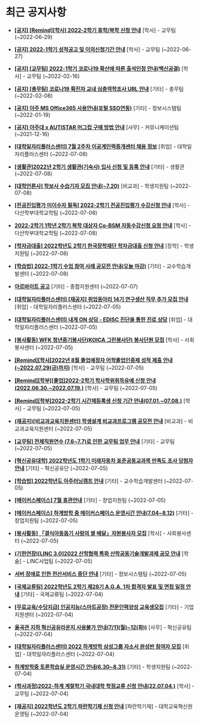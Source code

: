 # 최근 공지사항

* **[[공지] [Remind][학사] 2022-2학기 휴학/복학 신청 안내](http://ajou.ac.kr/kr/ajou/notice.do?mode=view&amp;articleNo=201230&amp;article.offset=0&amp;articleLimit=30)**
 [학사] - 교무팀 (~2022-06-29)

* **[[공지] 2022-1학기 성적공고 및 이의신청기간 안내](http://ajou.ac.kr/kr/ajou/notice.do?mode=view&amp;articleNo=200879&amp;article.offset=0&amp;articleLimit=30)**
 [학사] - 교무팀 (~2022-06-27)

* **[[공지] [교무팀] 2022-1학기 코로나19 확산에 따른 출석인정 안내(백신공결)](http://ajou.ac.kr/kr/ajou/notice.do?mode=view&amp;articleNo=180913&amp;article.offset=0&amp;articleLimit=30)**
 [학사] - 교무팀 (~2022-02-16)

* **[[공지] [총무팀] 코로나19 확진자 교내 심층역학조사 URL 안내](http://ajou.ac.kr/kr/ajou/notice.do?mode=view&amp;articleNo=180493&amp;article.offset=0&amp;articleLimit=30)**
 [기타] - 총무팀 (~2022-02-08)

* **[[공지] 아주 MS Office365 사용안내(포털 SSO연동)](http://ajou.ac.kr/kr/ajou/notice.do?mode=view&amp;articleNo=179802&amp;article.offset=0&amp;articleLimit=30)**
 [기타] - 정보시스템팀 (~2022-01-19)

* **[[공지] 아주대 x AUTISTAR 머그컵 구매 방법 안내](http://ajou.ac.kr/kr/ajou/notice.do?mode=view&amp;articleNo=147976&amp;article.offset=0&amp;articleLimit=30)**
 [사무] - 커뮤니케이션팀 (~2021-12-16)

* **[[대학일자리플러스센터] 7월 2주차 이공계인력중개센터 채용 정보](http://ajou.ac.kr/kr/ajou/notice.do?mode=view&amp;articleNo=201658&amp;article.offset=0&amp;articleLimit=30)**
 [취업] - 대학일자리플러스센터 (~2022-07-08)

* **[[생활관]2022년 2학기 생활관(기숙사) 입사 신청 및 등록 안내](http://ajou.ac.kr/kr/ajou/notice.do?mode=view&amp;articleNo=201657&amp;article.offset=0&amp;articleLimit=30)**
 [기타] - 생활관 (~2022-07-08)

* **[[대학언론사] 학보사 수습기자 모집 안내(~7.20)](http://ajou.ac.kr/kr/ajou/notice.do?mode=view&amp;articleNo=201647&amp;article.offset=0&amp;articleLimit=30)**
 [비교과] - 학생지원팀 (~2022-07-08)

* **[[전공진입평가 미이수자 필독] 2022-2학기 전공진입평가 수강신청 안내](http://ajou.ac.kr/kr/ajou/notice.do?mode=view&amp;articleNo=201643&amp;article.offset=0&amp;articleLimit=30)**
 [학사] - 다산학부대학교학팀 (~2022-07-08)

* **[2022-2학기 1학년 2학기 복학 대상자 Co-BSM 자동수강신청 요청 안내](http://ajou.ac.kr/kr/ajou/notice.do?mode=view&amp;articleNo=201640&amp;article.offset=0&amp;articleLimit=30)**
 [학사] - 다산학부대학교학팀 (~2022-07-08)

* **[[학자금대출] 2022학년도 2학기 한국장학재단 학자금대출 신청 안내](http://ajou.ac.kr/kr/ajou/notice.do?mode=view&amp;articleNo=201638&amp;article.offset=0&amp;articleLimit=30)**
 [장학] - 학생지원팀 (~2022-07-08)

* **[[학습법] 2022-1학기 수업 참여 사례 공모전 안내(오늘 마감)](http://ajou.ac.kr/kr/ajou/notice.do?mode=view&amp;articleNo=201631&amp;article.offset=0&amp;articleLimit=30)**
 [기타] - 교수학습개발센터 (~2022-07-08)

* **[아르바이트 공고](http://ajou.ac.kr/kr/ajou/notice.do?mode=view&amp;articleNo=201623&amp;article.offset=0&amp;articleLimit=30)**
 [기타] - 종합지원센터 (~2022-07-07)

* **[[대학일자리플러스센터] [재공지] 취업동아리 14기 연구생산 직무 추가 모집 안내](http://ajou.ac.kr/kr/ajou/notice.do?mode=view&amp;articleNo=201600&amp;article.offset=0&amp;articleLimit=30)**
 [취업] - 대학일자리플러스센터 (~2022-07-05)

* **[[대학일자리플러스센터] 내게 ON 상담 - EDISC 진단을 통한 진로 상담](http://ajou.ac.kr/kr/ajou/notice.do?mode=view&amp;articleNo=201595&amp;article.offset=0&amp;articleLimit=30)**
 [취업] - 대학일자리플러스센터 (~2022-07-05)

* **[[봉사활동] WFK 청년중기봉사단(KOICA 그린봉사단) 봉사단원 모집](http://ajou.ac.kr/kr/ajou/notice.do?mode=view&amp;articleNo=201594&amp;article.offset=0&amp;articleLimit=30)**
 [학사] - 사회봉사센터 (~2022-07-05)

* **[[Remind][학사]2022년 8월 졸업예정자 어학졸업인증제 성적 제출 안내(~2022.07.29(금)까지)](http://ajou.ac.kr/kr/ajou/notice.do?mode=view&amp;articleNo=201588&amp;article.offset=0&amp;articleLimit=30)**
 [학사] - 교무팀 (~2022-07-05)

* **[[Remind][학부][졸업]2022-2학기 학사학위취득유예 신청 안내(2022.06.30.~2022.07.19.)](http://ajou.ac.kr/kr/ajou/notice.do?mode=view&amp;articleNo=201586&amp;article.offset=0&amp;articleLimit=30)**
 [학사] - 교무팀 (~2022-07-05)

* **[[Remind][학부]2022-2학기 시간제등록생 신청 기간 안내(07.01.~07.08.)](http://ajou.ac.kr/kr/ajou/notice.do?mode=view&amp;articleNo=201585&amp;article.offset=0&amp;articleLimit=30)**
 [학사] - 교무팀 (~2022-07-05)

* **[(재공지)[비교과교육지원센터] 학생설계 비교과프로그램 공모전 안내](http://ajou.ac.kr/kr/ajou/notice.do?mode=view&amp;articleNo=201581&amp;article.offset=0&amp;articleLimit=30)**
 [비교과] - 비교과교육지원센터 (~2022-07-05)

* **[[교무팀] 전체직원연수 (7.6~7.7)로 인한 교무팀 업무 안내](http://ajou.ac.kr/kr/ajou/notice.do?mode=view&amp;articleNo=201580&amp;article.offset=0&amp;articleLimit=30)**
 [기타] - 교무팀 (~2022-07-05)

* **[[혁신공유대학] 2022학년도 1학기 미래자동차 표준공동교과목 만족도 조사 당첨자 안내](http://ajou.ac.kr/kr/ajou/notice.do?mode=view&amp;articleNo=201578&amp;article.offset=0&amp;articleLimit=30)**
 [기타] - 혁신공유단 (~2022-07-05)

* **[[학습법] 2022학년도 아주러닝캠프 안내](http://ajou.ac.kr/kr/ajou/notice.do?mode=view&amp;articleNo=201572&amp;article.offset=0&amp;articleLimit=30)**
 [기타] - 교수학습개발센터 (~2022-07-05)

* **[[메이커스페이스] 7월 휴관안내](http://ajou.ac.kr/kr/ajou/notice.do?mode=view&amp;articleNo=201570&amp;article.offset=0&amp;articleLimit=30)**
 [기타] - 창업지원팀 (~2022-07-05)

* **[[메이커스페이스] 하계방학 중 메이커스페이스 운영시간 안내(7.04~8.12)](http://ajou.ac.kr/kr/ajou/notice.do?mode=view&amp;articleNo=201569&amp;article.offset=0&amp;articleLimit=30)**
 [기타] - 창업지원팀 (~2022-07-05)

* **[[봉사활동] 「결식아동돕기 사랑의 쌀 배달」자원봉사자 모집](http://ajou.ac.kr/kr/ajou/notice.do?mode=view&amp;articleNo=201568&amp;article.offset=0&amp;articleLimit=30)**
 [학사] - 사회봉사센터 (~2022-07-05)

* **[(기한연장)[LINC 3.0]2022 산학협력 특화 산학공동기술개발과제 공모 안내](http://ajou.ac.kr/kr/ajou/notice.do?mode=view&amp;articleNo=201563&amp;article.offset=0&amp;articleLimit=30)**
 [학술] - LINC사업팀 (~2022-07-05)

* **[서버 장애로 인한 전산서비스 중단 안내](http://ajou.ac.kr/kr/ajou/notice.do?mode=view&amp;articleNo=201546&amp;article.offset=0&amp;articleLimit=30)**
 [기타] - 정보시스템팀 (~2022-07-05)

* **[[국제교류팀] 2022학년도 2학기 제28기 A.G.A. 1차 합격자 발표 및 면접 일정 안내](http://ajou.ac.kr/kr/ajou/notice.do?mode=view&amp;articleNo=201540&amp;article.offset=0&amp;articleLimit=30)**
 [기타] - 국제교류팀 (~2022-07-04)

* **[[무료교육/수당지급] 인공지능(스마트공장) 전문인력양성 교육생모집](http://ajou.ac.kr/kr/ajou/notice.do?mode=view&amp;articleNo=201539&amp;article.offset=0&amp;articleLimit=30)**
 [기타] - 기업지원센터 (~2022-07-04)

* **[율곡관 지하 혁신공유라운지 사용불가 안내(7/11(월)~12(화))](http://ajou.ac.kr/kr/ajou/notice.do?mode=view&amp;articleNo=201531&amp;article.offset=0&amp;articleLimit=30)**
 [사무] - 혁신공유팀 (~2022-07-04)

* **[[대학일자리플러스센터] 2022 하계방학 삼성그룹 자소서 완성반 참여자 모집](http://ajou.ac.kr/kr/ajou/notice.do?mode=view&amp;articleNo=201528&amp;article.offset=0&amp;articleLimit=30)**
 [취업] - 대학일자리플러스센터 (~2022-07-04)

* **[하계방학중 토론학습실 운영시간 안내(6.30~8.31)](http://ajou.ac.kr/kr/ajou/notice.do?mode=view&amp;articleNo=201526&amp;article.offset=0&amp;articleLimit=30)**
 [기타] - 학생지원팀 (~2022-07-04)

* **[(학사과정)2022-하계 계절학기 국내대학 학점교류 신청 안내(22.07.04.)](http://ajou.ac.kr/kr/ajou/notice.do?mode=view&amp;articleNo=201519&amp;article.offset=0&amp;articleLimit=30)**
 [학사] - 교무팀 (~2022-07-04)

* **[[재공지] 2022학년도 2학기 파란학기제 신청 안내](http://ajou.ac.kr/kr/ajou/notice.do?mode=view&amp;articleNo=201514&amp;article.offset=0&amp;articleLimit=30)**
 [파란학기제] - 대학교육혁신원운영팀 (~2022-07-04)
